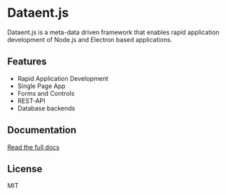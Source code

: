 # Dataent.js

Dataent.js is a meta-data driven framework that enables rapid application development of Node.js and Electron based applications.

## Features

- Rapid Application Development
- Single Page App
- Forms and Controls
- REST-API
- Database backends

## Documentation

[Read the full docs](docs/index.md)

## License

MIT